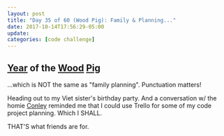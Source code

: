 ```yaml
---
layout: post
title: "Day 35 of 60 (Wood Pig): Family & Planning..."
date: 2017-10-14T17:56:29-05:00
update: 
categories: [code challenge]
---
```

## [Year](https://en.wikipedia.org/wiki/Chinese_zodiac#Years) of the [Wood](https://en.wikipedia.org/wiki/Wood_(Wu_Xing)) [Pig](https://en.wikipedia.org/wiki/Pig_(zodiac))

...which is NOT the same as "family planning". Punctuation matters!

Heading out to my Viet sister's birthday party. And a conversation w/ the homie [Conley](https://twitter.com/rlconley) reminded me that I could use Trello for some of my code project planning. Which I SHALL.

THAT'S what friends are for.